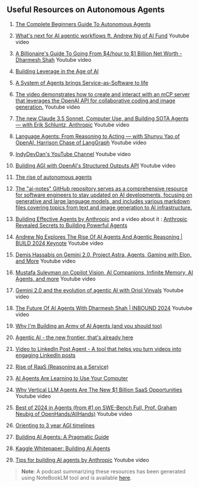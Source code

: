 ## Useful Resources on Autonomous Agents

1. [The Complete Beginners Guide To Autonomous Agents](https://www.mattprd.com/p/the-complete-beginners-guide-to-autonomous-agents)

2. [What's next for AI agentic workflows ft. Andrew Ng of AI Fund](https://www.youtube.com/watch?v=sal78ACtGTc) Youtube video

3. [A Billionaire's Guide To Going From $4/hour to $1 Billion Net Worth - Dharmesh Shah](https://www.youtube.com/watch?v=N9UpuFPTk_I&list=LL&index=5) Youtube video

4. [Building Leverage in the Age of AI](https://simple.ai/p/building-leverage-in-the-age-of-ai?_bhlid=4cf3fa2587fba8511df85d6a70afbce32952021d&utm_campaign=building-leverage-in-the-age-of-ai&utm_medium=newsletter&utm_source=simple.ai)

5. [A System of Agents brings Service-as-Software to life](https://foundationcapital.com/system-of-agents/)

6. [The video demonstrates how to create and interact with an mCP server that leverages the OpenAI API for collaborative coding and image generation.](https://www.youtube.com/watch?v=5V4_q-jMTFU&list=LL&index=8) Youtube video

7. [The new Claude 3.5 Sonnet, Computer Use, and Building SOTA Agents — with Erik Schluntz, Anthropic](https://www.youtube.com/watch?v=QXbsEoOZeTM&t=2141s) Youtube video

8. [Language Agents: From Reasoning to Acting — with Shunyu Yao of OpenAI, Harrison Chase of LangGraph](https://www.youtube.com/watch?v=8t65bss7U74) Youtube video

9. [IndyDevDan's YouTube Channel](https://www.youtube.com/@indydevdan/videos) Youtube video

10. [Building AGI with OpenAI's Structured Outputs API](https://www.youtube.com/watch?v=NjOfH9D8aJo&t=2938s) Youtube video

11. [The rise of autonomous agents](https://www.aitidbits.ai/p/the-rise-of-autonomous-agents)

12. [The "ai-notes" GitHub repository serves as a comprehensive resource for software engineers to stay updated on AI developments, focusing on generative and large language models, and includes various markdown files covering topics from text and image generation to AI infrastructure.](https://github.com/swyxio/ai-notes)

13. [Building Effective Agents by Anthropic](https://www.anthropic.com/research/building-effective-agents) and a video about it : [Anthropic Revealed Secrets to Building Powerful Agents](https://www.youtube.com/watch?v=0v7TQIh_kes)

14. [Andrew Ng Explores The Rise Of AI Agents And Agentic Reasoning | BUILD 2024 Keynote](https://www.youtube.com/watch?v=KrRD7r7y7NY) Youtube video

15. [Demis Hassabis on Gemini 2.0, Project Astra, Agents, Gaming with Elon, and More](https://www.youtube.com/watch?v=HO7oYuqqnjA) Youtube video

16. [Mustafa Suleyman on Copilot Vision, AI Companions, Infinite Memory, AI Agents, and more](https://www.youtube.com/watch?v=dQP2zLYmCG8) Youtube video

17. [Gemini 2.0 and the evolution of agentic AI with Oriol Vinyals](https://www.youtube.com/watch?v=78mEYaztGaw) Youtube video

18. [The Future Of AI Agents With Dharmesh Shah | INBOUND 2024](https://www.youtube.com/watch?v=IityUpVVD38&t=2s) Youtube video

18. [Why I'm Building an Army of AI Agents (and you should too)](https://aisolopreneur.beehiiv.com/p/why-i-m-building-an-army-of-ai-agents)

19. [Agentic AI - the new frontier, that's already here](https://www.linkedin.com/pulse/agentic-ai-new-frontier-thats-already-here-simon-torrance-hihme/)

20. [Video to LinkedIn Post Agent - A tool that helps you turn videos into engaging LinkedIn posts](https://simple.ai/p/video-to-linkedin-post-agent)

21. [Rise of RaaS (Reasoning as a Service)](https://simple.ai/p/rise-of-raas)

22. [AI Agents Are Learning to Use Your Computer](https://simple.ai/p/ai-agents-are-learning-to-use-your-computer)

23. [Why Vertical LLM Agents Are The New $1 Billion SaaS Opportunities](https://www.youtube.com/watch?v=eBVi_sLaYsc) Youtube video

24. [Best of 2024 in Agents (from #1 on SWE-Bench Full, Prof. Graham Neubig of OpenHands/AllHands)](https://www.youtube.com/watch?v=B6PKVZq2qqo) Youtube video

25. [Orienting to 3 year AGI timelines](https://www.lesswrong.com/posts/jb4bBdeEEeypNkqzj/orienting-to-3-year-agi-timelines)

26. [Building AI Agents: A Pragmatic Guide](https://huyenchip.com//2025/01/07/agents.html)

27. [Kaggle Whitepaper: Building AI Agents](https://www.kaggle.com/whitepaper-agents)

28. [Tips for building AI agents by Anthropic](https://www.youtube.com/watch?v=LP5OCa20Zpg) Youtube video


> **Note**: A podcast summarizing these resources has been generated using NoteBookLM tool and is available [here](https://drive.google.com/file/d/1FTXWBy1f9G2uJMeiZEtgO7gRr98Rd7jN/view).
